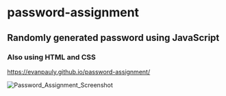 # password-assignment
## Randomly generated password using JavaScript

### Also using HTML and CSS

https://evanpauly.github.io/password-assignment/

![Password_Assignment_Screenshot](https://user-images.githubusercontent.com/94558036/149700808-68e013e6-0a02-4c41-8b91-8a0da82e53e4.png)
